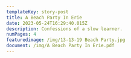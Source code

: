 ```yaml
---
templateKey: story-post
title: A Beach Party In Erie
date: 2023-05-24T16:29:40.015Z
description: Confessions of a slow learner.
numPages: 4
featuredimage: /img/13-13-19 Beach Party.jpg
document: /img/A Beach Party In Erie.pdf
---
```

